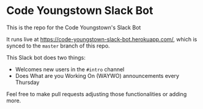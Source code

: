 # Code Youngstown Slack Bot

This is the repo for the Code Youngstown's Slack Bot

It runs live at https://code-youngstown-slack-bot.herokuapp.com/, which is synced to the `master` branch of this repo.

This Slack bot does two things:

- Welcomes new users in the `#intro` channel
- Does What are you Working On (WAYWO) announcements every Thursday

Feel free to make pull requests adjusting those functionalities or adding more.
